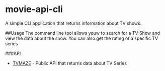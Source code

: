 # movie-api-cli

A simple CLI application that  returns information about TV shows.

##Usage
The command line tool allows youw to search for a TV Show and view the data about the show.
You can also get the rating of a specific TV series

###API
* [TVMAZE](http://www.tvmaze.com/api) - Public API that returns data about TV Series